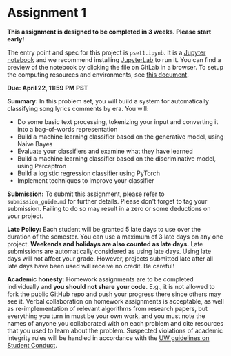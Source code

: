# Assignment 1

**This assignment is designed to be completed in 3 weeks. Please start early!**

The entry point and spec for this project is `pset1.ipynb`. It is a [Jupyter notebook](https://jupyter.org/) and we recommend installing [JupyterLab](https://jupyter.org/install.html) to run it. You can find a preview of the notebook by clicking the file on GitLab in a browser. To setup the computing resources and environments, see [this document](https://docs.google.com/document/d/1iuG6dNRAuhOU7K2ZeLNzIaV1w2InvMGq6VazBzZKFu4/edit?usp=sharing).

**Due: April 22, 11:59 PM PST**

**Summary:** In this problem set, you will build a system for automatically classifying song lyrics comments by era. You will:

- Do some basic text processing, tokenizing your input and converting it into a bag-of-words representation
- Build a machine learning classifier based on the generative model, using Naive Bayes
- Evaluate your classifiers and examine what they have learned
- Build a machine learning classifier based on the discriminative model, using Perceptron
- Build a logistic regression classifier using PyTorch
- Implement techniques to improve your classifier

**Submission:** To submit this assignment, please refer to `submission_guide.md` for further details. Please don't forget to tag your submission. Failing to do so may result in a zero or some deductions on your project.

**Late Policy:** Each student will be granted 5 late days to use over the duration of the semester. You can use a maximum of 3 late days on any one project. **Weekends and holidays are also counted as late days.** Late submissions are automatically considered as using late days. Using late days will not affect your grade. However, projects submitted late after all late days have been used will receive no credit. Be careful!

**Academic honesty:** Homework assignments are to be completed individually and **you should not share your code**. E.g., it is not allowed to fork the public GitHub repo and push your progress there since others may see it. Verbal collaboration on homework assignments is acceptable, as well as re-implementation of relevant algorithms from research papers, but everything you turn in must be your own work, and you must note the names of anyone you collaborated with on each problem and cite resources that you used to learn about the problem. Suspected violations of academic integrity rules will be handled in accordance with the [UW guidelines on Student Conduct](https://www.washington.edu/cssc/for-students/overview-of-the-student-conduct-process/).
